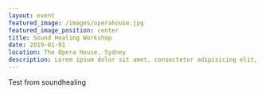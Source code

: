 ```yaml
---
layout: event
featured_image: /images/operahouse.jpg
featured_image_position: center
title: Sound Healing Workshop
date: 2019-01-01
location: The Opera House, Sydney
description: Lorem ipsum dolor sit amet, consectetur adipisicing elit, sed do eiusmod tempor incididunt ut labore et dolore magna aliqua. Ut enim ad minim veniam, quis nostrud exercitation ullamco laboris nisi ut aliquip ex ea commodo consequat.
---
```


Test from soundhealing
